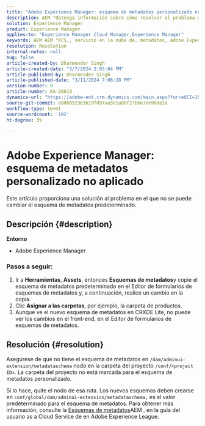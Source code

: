 ```yaml
---
title: "Adobe Experience Manager: esquema de metadatos personalizado no aplicado"
description: AEM "Obtenga información sobre cómo resolver el problema de los casos en los que no se aplica el esquema de metadatos personalizado".
solution: Experience Manager
product: Experience Manager
applies-to: "Experience Manager Cloud Manager,Experience Manager"
keywords: AEM AEM "KCS,, servicio en la nube de, metadatos, Adobe Experience Manager"
resolution: Resolution
internal-notes: null
bug: false
article-created-by: Dharmender Singh
article-created-date: "3/7/2024 2:05:04 PM"
article-published-by: Dharmender Singh
article-published-date: "3/11/2024 7:06:28 PM"
version-number: 8
article-number: KA-20819
dynamics-url: "https://adobe-ent.crm.dynamics.com/main.aspx?forceUCI=1&pagetype=entityrecord&etn=knowledgearticle&id=bb7df1aa-8bdc-ee11-904d-6045bd006d92"
source-git-commit: e886052363b19fd97aa3e1a8bf27b6e7ee90de2a
workflow-type: tm+mt
source-wordcount: '192'
ht-degree: 3%

---
```


# Adobe Experience Manager: esquema de metadatos personalizado no aplicado


Este artículo proporciona una solución al problema en el que no se puede cambiar el esquema de metadatos predeterminado.

## Descripción {#description}


<b>Entorno</b>

- Adobe Experience Manager


### <b>Pasos a seguir:</b>

1. Ir a <b>Herramientas</b>, <b>Assets</b>, entonces <b>Esquemas de metadatos</b>y copie el esquema de metadatos predeterminado en el Editor de formularios de esquemas de metadatos y, a continuación, realice un cambio en la copia.
2. Clic <b>Asignar a las carpetas</b>, por ejemplo, la carpeta de productos.
3. Aunque ve el nuevo esquema de metadatos en CRXDE Lite, no puede ver los cambios en el front-end, en el Editor de formularios de esquemas de metadatos.



## Resolución {#resolution}


Asegúrese de que no tiene el esquema de metadatos en `/dam/adminui-extension/metadataschema` nodo en la carpeta del proyecto `/conf/<project ID>`. La carpeta del proyecto no está marcada para el esquema de metadatos personalizado.

Si lo hace, quite el nodo de esa ruta. Los nuevos esquemas deben crearse en `conf/global/dam/adminui-extension/metadataschema,` es el valor predeterminado para el esquema de metadatos. Para obtener más información, consulte la [Esquemas de metadatos](https://experienceleague.adobe.com/docs/experience-manager-cloud-service/content/assets/manage/metadata-schemas.html)AEM , en la guía del usuario as a Cloud Service de en Adobe Experience League.
